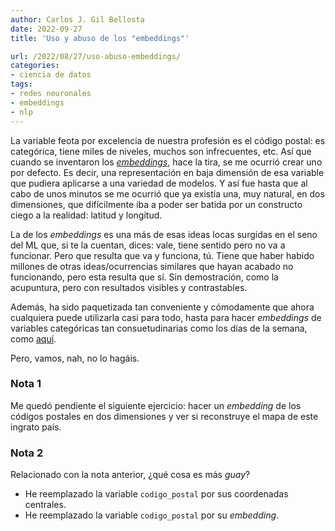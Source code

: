 ```yaml
---
author: Carlos J. Gil Bellosta
date: 2022-09-27
title: 'Uso y abuso de los "embeddings"'

url: /2022/08/27/uso-abuso-embeddings/
categories:
- ciencia de datos
tags:
- redes neuronales
- embeddings
- nlp
---
```


La variable feota por excelencia de nuestra profesión es el código postal: es categórica, tiene miles de niveles, muchos son infrecuentes, etc. Así que cuando se inventaron los [_embeddings_](https://en.wikipedia.org/wiki/Word_embedding), hace la tira, se me ocurrió crear uno por defecto. Es decir, una representación en baja dimensión de esa variable que pudiera aplicarse a una variedad de modelos. Y así fue hasta que al cabo de unos minutos se me ocurrió que ya existía una, muy natural, en dos dimensiones, que difícilmente iba a poder ser batida por un constructo ciego a la realidad: latitud y longitud.

La de los _embeddings_ es una más de esas ideas locas surgidas en el seno del ML que, si te la cuentan, dices: vale, tiene sentido pero no va a funcionar. Pero que resulta que va y funciona, tú. Tiene que haber habido millones de otras ideas/ocurrencias similares que hayan acabado no funcionando, pero esta resulta que sí. Sin demostración, como la acupuntura, pero con resultados visibles y contrastables.

Además, ha sido paquetizada tan conveniente y cómodamente que ahora cualquiera puede utilizarla casi para todo, hasta para hacer _embeddings_ de variables categóricas tan consuetudinarias como los días de la semana, como [aquí](https://flovv.github.io/Embeddings_with_tf/).

Pero, vamos, nah, no lo hagáis.

### Nota 1

Me quedó pendiente el siguiente ejercicio: hacer un _embedding_ de los códigos postales en dos dimensiones y ver si reconstruye el mapa de este ingrato país.

### Nota 2

Relacionado con la nota anterior, ¿qué cosa es más _guay_?
* He reemplazado la variable `codigo_postal` por sus coordenadas centrales.
* He reemplazado la variable `codigo_postal` por su _embedding_.